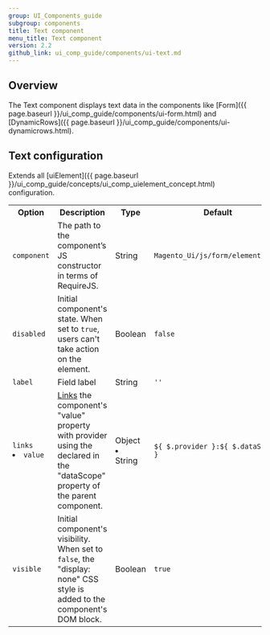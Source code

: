 ```yaml
---
group: UI_Components_guide
subgroup: components
title: Text component
menu_title: Text component
version: 2.2
github_link: ui_comp_guide/components/ui-text.md
---
```


## Overview

The Text component displays text data in the components like [Form]({{ page.baseurl }}/ui_comp_guide/components/ui-form.html) and [DynamicRows]({{ page.baseurl }}/ui_comp_guide/components/ui-dynamicrows.html).

## Text configuration

Extends all [uiElement]({{ page.baseurl }}/ui_comp_guide/concepts/ui_comp_uielement_concept.html) configuration.

<table>
  <tr>
    <th>Option </th>
    <th>Description</th>
    <th>Type</th>
    <th>Default</th>
  </tr>
  <tr>
    <td><code>component</code></td>
    <td>The path to the component’s JS constructor in terms of RequireJS.</td>
    <td>String</td>
    <td><code>Magento_Ui/js/form/element/text</code></td>
  </tr>
  <tr>
    <td><code>disabled</code></td>
    <td>Initial component's state. When set to <code>true</code>, users can't take action on the element.</td>
    <td>Boolean</td>
    <td><code>false</code></td>
  </tr>
  <tr>
    <td><code>label</code></td>
    <td>Field label</td>
    <td>String</td>
    <td><code>''</code></td>
  </tr>
  <tr>
    <td><code>links</code> <li><code>value</code></li></td>
    <td><a href="{{ page.baseurl }}/ui_comp_guide/concepts/ui_comp_linking_concept.html">Links</a> the component's "value" property with provider using the declared in the "dataScope" property of the parent component.</td>
    <td>Object<li>String</li></td>
    <td><code>${ $.provider }:${ $.dataScope }</code></td>
  </tr>

  <tr>
    <td><code>visible</code></td>
    <td>Initial component's visibility. When set to <code>false</code>, the "display: none" CSS style is added to the component's DOM block.</td>
    <td>Boolean</td>
    <td><code>true</code></td>
  </tr>
</table>
